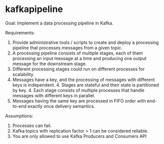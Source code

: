 # kafkapipeline

Goal: Implement a data processing pipeline in Kafka.

Requirements: 
1. Provide administrative tools / scripts to create and deploy a processing pipeline that processes
messages from a given topic.
2. A processing pipeline consists of multiple stages, each of them processing an input message
at a time and producing one output message for the downstream stage.
3. Different processing stages could run on different processes for scalability.
4. Messages have a key, and the processing of messages with different keys is independent.
    4. Stages are stateful and their state is partitioned by key.
    4. Each stage consists of multiple processes that handle messages with different keys in
       parallel.
5. Messages having the same key are processed in FIFO order with end-to-end exactly once
delivery semantics.

Assumptions: 
1. Processes can fail.
2. Kafka topics with replication factor > 1 can be considered reliable.
3. You are only allowed to use Kafka Producers and Consumers API







